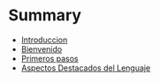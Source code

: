 # Summary

* [Introduccion](README.md)
* [Bienvenido](bienvenido.md)
* [Primeros pasos](primeros-pasos.md)
* [Aspectos Destacados del Lenguaje](aspectos-destacados-del-lenguaje.md)

